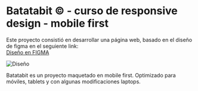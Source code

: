 # Batatabit © - curso de responsive design - mobile first

Este proyecto consistió en desarrollar una página web, basado en el diseño de figma en el seguiente link:      
 [Diseño en FIGMA](https://www.figma.com/proto/sMmlQaZldfDcLERYYWe6h4/Bata-Bit?node-id=44-594&scaling=scale-down "Diseño en FIGMA")
 
 ![Diseño](https://camo.githubusercontent.com/7f800c545cb2febc331d6cb7a8c46589ec16ebd1641db706a54e34509479924f/68747470733a2f2f7374617469632e706c61747a692e636f6d2f6d656469612f6c616e64696e672d70726f6a656374732f6d6f62696c652d66697273745f70726f796563746f2e676966)
 
 Batatabit es un proyecto maquetado en mobile first. Optimizado para móviles, tablets y con algunas modificaciones laptops.
